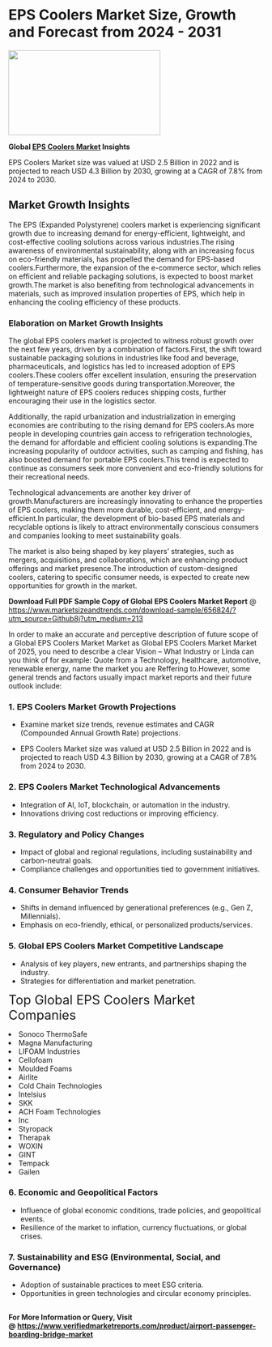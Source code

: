 <H1>EPS Coolers Market Size, Growth and Forecast from 2024 - 2031</H1><img class="aligncenter size-medium wp-image-584254" src="https://thirdeyenews.in/wp-content/uploads/2024/09/Global-Market-Research-300x168.jpeg" alt="" width="300" height="168" /><p><strong>Global&nbsp;<a href="https://www.marketsizeandtrends.com/download-sample/656824/?utm_source=Github8j?utm_medium=213">EPS Coolers Market</a> Insights</strong></p><p>EPS Coolers Market size was valued at USD 2.5 Billion in 2022 and is projected to reach USD 4.3 Billion by 2030, growing at a CAGR of 7.8% from 2024 to 2030.</p><p><h2>Market Growth Insights</h2> <p>The EPS (Expanded Polystyrene) coolers market is experiencing significant growth due to increasing demand for energy-efficient, lightweight, and cost-effective cooling solutions across various industries.The rising awareness of environmental sustainability, along with an increasing focus on eco-friendly materials, has propelled the demand for EPS-based coolers.Furthermore, the expansion of the e-commerce sector, which relies on efficient and reliable packaging solutions, is expected to boost market growth.The market is also benefiting from technological advancements in materials, such as improved insulation properties of EPS, which help in enhancing the cooling efficiency of these products.</p> <h3>Elaboration on Market Growth Insights</h3> <p>The global EPS coolers market is projected to witness robust growth over the next few years, driven by a combination of factors.First, the shift toward sustainable packaging solutions in industries like food and beverage, pharmaceuticals, and logistics has led to increased adoption of EPS coolers.These coolers offer excellent insulation, ensuring the preservation of temperature-sensitive goods during transportation.Moreover, the lightweight nature of EPS coolers reduces shipping costs, further encouraging their use in the logistics sector.</p> <p>Additionally, the rapid urbanization and industrialization in emerging economies are contributing to the rising demand for EPS coolers.As more people in developing countries gain access to refrigeration technologies, the demand for affordable and efficient cooling solutions is expanding.The increasing popularity of outdoor activities, such as camping and fishing, has also boosted demand for portable EPS coolers.This trend is expected to continue as consumers seek more convenient and eco-friendly solutions for their recreational needs.</p> <p>Technological advancements are another key driver of growth.Manufacturers are increasingly innovating to enhance the properties of EPS coolers, making them more durable, cost-efficient, and energy-efficient.In particular, the development of bio-based EPS materials and recyclable options is likely to attract environmentally conscious consumers and companies looking to meet sustainability goals.</p> <p>The market is also being shaped by key players’ strategies, such as mergers, acquisitions, and collaborations, which are enhancing product offerings and market presence.The introduction of custom-designed coolers, catering to specific consumer needs, is expected to create new opportunities for growth in the market.</p> <p><span class=""><strong>Download Full PDF Sample Copy of Global EPS Coolers Market Report</strong> @ <a href="https://www.marketsizeandtrends.com/download-sample/656824/?utm_source=Github8j?utm_medium=213" target="_blank">https://www.marketsizeandtrends.com/download-sample/656824/?utm_source=Github8j?utm_medium=213</a></span></p><p>In order to make an accurate and perceptive description of future scope of a Global&nbsp;EPS Coolers Market Market as Global&nbsp;EPS Coolers Market Market of 2025, you need to describe a clear Vision &ndash; What Industry or Linda can you think of for example: Quote from a Technology, healthcare, automotive, renewable energy, name the market you are Reffering to.However, some general trends and factors usually impact market reports and their future outlook include:</p><h3>1.&nbsp;<strong>EPS Coolers Market Growth Projections</strong></h3><ul><li>Examine market size trends, revenue estimates and CAGR (Compounded Annual Growth Rate) projections.</li><li><p>EPS Coolers Market size was valued at USD 2.5 Billion in 2022 and is projected to reach USD 4.3 Billion by 2030, growing at a CAGR of 7.8% from 2024 to 2030.</p></li></ul><h3>2.&nbsp;<strong>EPS Coolers Market Technological Advancements</strong></h3><ul><li>Integration of AI, IoT, blockchain, or automation in the industry.</li><li>Innovations driving cost reductions or improving efficiency.</li></ul><h3>3.&nbsp;<strong>Regulatory and Policy Changes</strong></h3><ul><li>Impact of global and regional regulations, including sustainability and carbon-neutral goals.</li><li>Compliance challenges and opportunities tied to government initiatives.</li></ul><h3>4.&nbsp;<strong>Consumer Behavior Trends</strong></h3><ul><li>Shifts in demand influenced by generational preferences (e.g., Gen Z, Millennials).</li><li>Emphasis on eco-friendly, ethical, or personalized products/services.</li></ul><h3>5.&nbsp;<strong>Global EPS Coolers Market Competitive Landscape</strong></h3><ul><li>Analysis of key players, new entrants, and partnerships shaping the industry.</li><li>Strategies for differentiation and market penetration.</li></ul><p data-pm-slice="1 1 []"><span style="color: inherit; font-family: inherit; font-size: 25px;">Top Global EPS Coolers Market Companies</span></p><div class="" data-test-id=""><p><li> Sonoco ThermoSafe</li><li> Magna Manufacturing</li><li> LIFOAM Industries</li><li> Cellofoam</li><li> Moulded Foams</li><li> Airlite</li><li> Cold Chain Technologies</li><li> Intelsius</li><li> SKK</li><li> ACH Foam Technologies</li><li> Inc</li><li> Styropack</li><li> Therapak</li><li> WOXIN</li><li> GINT</li><li> Tempack</li><li> Gailen</li></p></div><h3>6.&nbsp;<strong>Economic and Geopolitical Factors</strong></h3><ul><li>Influence of global economic conditions, trade policies, and geopolitical events.</li><li>Resilience of the market to inflation, currency fluctuations, or global crises.</li></ul><h3>7.&nbsp;<strong>Sustainability and ESG (Environmental, Social, and Governance)</strong></h3><ul><li>Adoption of sustainable practices to meet ESG criteria.</li><li>Opportunities in green technologies and circular economy principles.</li></ul><h2><strong style="font-size: 14px;">For More Information or Query, Visit @&nbsp;</strong><a style="background-color: #ffffff; font-size: 14px;" href="https://www.marketsizeandtrends.com/report/eps-coolers-market/" target="_blank">https://www.verifiedmarketreports.com/product/airport-passenger-boarding-bridge-market</a></h2>